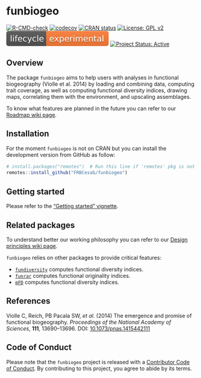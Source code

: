 
<!-- README.md is generated from README.Rmd. Please edit that file -->

# funbiogeo

<!-- badges: start -->

[![R-CMD-check](https://github.com/FRBCesab/funbiogeo/workflows/R-CMD-check/badge.svg)](https://github.com/FRBCesab/funbiogeo/actions)
[![codecov](https://codecov.io/gh/FRBCesab/funbiogeo/branch/main/graph/badge.svg?token=JPXXVNMAJ0)](https://codecov.io/gh/FRBCesab/funbiogeo)
[![CRAN
status](https://www.r-pkg.org/badges/version/funbiogeo)](https://CRAN.R-project.org/package=funbiogeo)
[![License: GPL
v2](https://img.shields.io/badge/License-GPL%20v2-blue.svg)](https://www.gnu.org/licenses/old-licenses/gpl-2.0.en.html)
[![LifeCycle](man/figures/lifecycle-experimental.svg)](https://www.tidyverse.org/lifecycle/#experimental)
[![Project Status:
Active](https://www.repostatus.org/badges/latest/active.svg)](https://www.repostatus.org/#active)
<!-- badges: end -->

## Overview

The package `funbiogeo` aims to help users with analyses in functional
biogeography (Violle et al. 2014) by loading and combining data,
computing trait coverage, as well as computing functional diversity
indices, drawing maps, correlating them with the environment, and
upscaling assemblages.

To know what features are planned in the future you can refer to our
[Roadmap wiki page](https://github.com/FRBCesab/funbiogeo/wiki/Roadmap).

## Installation

For the moment `funbiogeo` is not on CRAN but you can install the
development version from GitHub as follow:

``` r
# install.packages("remotes")  # Run this line if 'remotes' pkg is not installed
remotes::install_github("FRBCesab/funbiogeo")
```

## Getting started

Please refer to the [“Getting started”
vignette](https://frbcesab.github.io/funbiogeo/).

## Related packages

To understand better our working philosophy you can refer to our [Design
principles wiki
page](https://github.com/FRBCesab/funbiogeo/wiki/Design-Principles).

`funbiogeo` relies on other packages to provide critical features:

  - [`fundiversity`](https://github.com/Bisaloo/fundiversity) computes
    functional diversity indices.
  - [`funrar`](https://github.com/Rekyt/funrar) computes functional
    originality indices.
  - [`mFD`](https://github.com/CmlMagneville/mFD) computes functional
    diversity indices.

## References

Violle C, Reich, PB Pacala SW, *et al.* (2014) The emergence and promise
of functional biogeography. *Proceedings of the National Academy of
Sciences*, **111**, 13690–13696. DOI:
[10.1073/pnas.1415442111](https://doi.org/10.1073/pnas.1415442111)

## Code of Conduct

Please note that the `funbiogeo` project is released with a [Contributor
Code of
Conduct](https://contributor-covenant.org/version/2/0/CODE_OF_CONDUCT.html).
By contributing to this project, you agree to abide by its terms.
